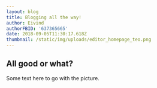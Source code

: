```yaml
---
layout: blog
title: Blogging all the way!
author: Eivind
authorFBID: '637365665'
date: 2018-09-05T11:30:17.618Z
thumbnail: /static/img/uploads/editor_homepage_teo.png
---
```

## All good or what?
Some text here to go with the picture.
